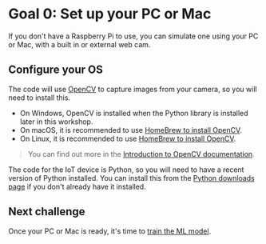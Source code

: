 # Goal 0: Set up your PC or Mac

If you don't have a Raspberry Pi to use, you can simulate one using your PC or Mac, with a built in or external web cam.

## Configure your OS

The code will use [OpenCV](https://opencv.org) to capture images from your camera, so you will need to install this.

- On Windows, OpenCV is installed when the Python library is installed later in this workshop.
- On macOS, it is recommended to use [HomeBrew to install OpenCV](https://formulae.brew.sh/formula/opencv).
- On Linux, it is recommended to use [HomeBrew to install OpenCV](https://formulae.brew.sh/formula/opencv).

> You can find out more in the [Introduction to OpenCV documentation](https://docs.opencv.org/4.5.3/df/d65/tutorial_table_of_content_introduction.html).

The code for the IoT device is Python, so you will need to have a recent version of Python installed. You can install this from the [Python downloads page](https://www.python.org/downloads/) if you don't already have it installed.

## Next challenge

Once your PC or Mac is ready, it's time to [train the ML model](./train-model.md).
